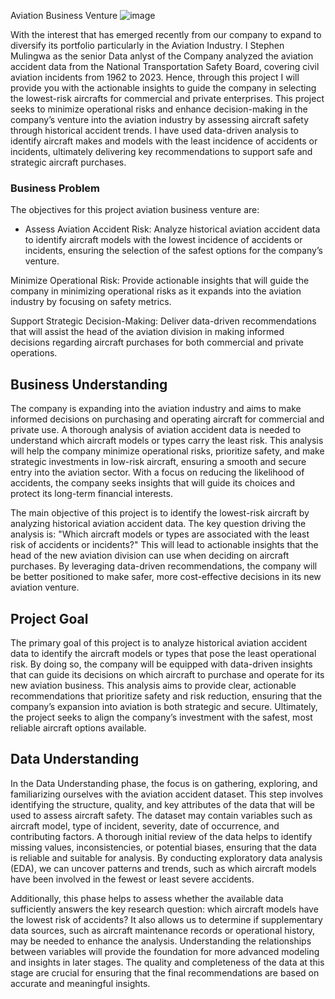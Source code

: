Aviation Business Venture
![image](https://github.com/user-attachments/assets/df7993c9-481b-45fa-890f-a74188b2be62)

With the interest that has emerged recently from our company to expand to diversify its portfolio particularly in the Aviation Industry. I Stephen Mulingwa as the senior Data anlyst of the Company analyzed the aviation accident data from the National Transportation Safety Board, covering civil aviation incidents from 1962 to 2023. Hence, through this project I will provide you with the actionable insights to guide the company in selecting the lowest-risk aircrafts for commercial and private enterprises. This project seeks to minimize operational risks and enhance decision-making in the company’s venture into the aviation industry by assessing aircraft safety through historical accident trends. I have used data-driven analysis to identify aircraft makes and models with the least incidence of accidents or incidents, ultimately delivering key recommendations to support safe and strategic aircraft purchases.

### Business Problem
The objectives for this project aviation business venture are:
* Assess Aviation Accident Risk: Analyze historical aviation accident data to identify aircraft models with the lowest incidence of accidents or incidents, ensuring the selection of the safest options for the company’s venture.

Minimize Operational Risk: Provide actionable insights that will guide the company in minimizing operational risks as it expands into the aviation industry by focusing on safety metrics.

Support Strategic Decision-Making: Deliver data-driven recommendations that will assist the head of the aviation division in making informed decisions regarding aircraft purchases for both commercial and private operations.

## Business Understanding
The company is expanding into the aviation industry and aims to make informed decisions on purchasing and operating aircraft for commercial and private use. A thorough analysis of aviation accident data is needed to understand which aircraft models or types carry the least risk. This analysis will help the company minimize operational risks, prioritize safety, and make strategic investments in low-risk aircraft, ensuring a smooth and secure entry into the aviation sector. With a focus on reducing the likelihood of accidents, the company seeks insights that will guide its choices and protect its long-term financial interests.

The main objective of this project is to identify the lowest-risk aircraft by analyzing historical aviation accident data. The key question driving the analysis is: "Which aircraft models or types are associated with the least risk of accidents or incidents?" This will lead to actionable insights that the head of the new aviation division can use when deciding on aircraft purchases. By leveraging data-driven recommendations, the company will be better positioned to make safer, more cost-effective decisions in its new aviation venture.

## Project Goal
The primary goal of this project is to analyze historical aviation accident data to identify the aircraft models or types that pose the least operational risk. By doing so, the company will be equipped with data-driven insights that can guide its decisions on which aircraft to purchase and operate for its new aviation business. This analysis aims to provide clear, actionable recommendations that prioritize safety and risk reduction, ensuring that the company’s expansion into aviation is both strategic and secure. Ultimately, the project seeks to align the company’s investment with the safest, most reliable aircraft options available.

## Data Understanding
In the Data Understanding phase, the focus is on gathering, exploring, and familiarizing ourselves with the aviation accident dataset. This step involves identifying the structure, quality, and key attributes of the data that will be used to assess aircraft safety. The dataset may contain variables such as aircraft model, type of incident, severity, date of occurrence, and contributing factors. A thorough initial review of the data helps to identify missing values, inconsistencies, or potential biases, ensuring that the data is reliable and suitable for analysis. By conducting exploratory data analysis (EDA), we can uncover patterns and trends, such as which aircraft models have been involved in the fewest or least severe accidents.

Additionally, this phase helps to assess whether the available data sufficiently answers the key research question: which aircraft models have the lowest risk of accidents? It also allows us to determine if supplementary data sources, such as aircraft maintenance records or operational history, may be needed to enhance the analysis. Understanding the relationships between variables will provide the foundation for more advanced modeling and insights in later stages. The quality and completeness of the data at this stage are crucial for ensuring that the final recommendations are based on accurate and meaningful insights.

